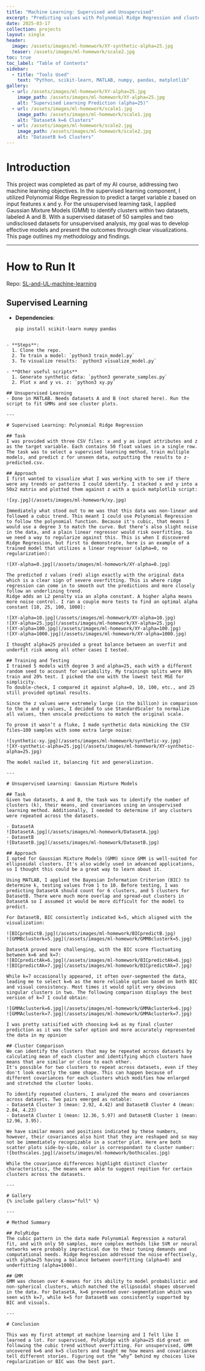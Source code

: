 ```yaml
---
title: "Machine Learning: Supervised and Unsupervised"
excerpt: "Predicting values with Polynomial Ridge Regression and clustering with Gaussian Mixture Models"
date: 2025-03-17
collection: projects
layout: single
header:
  image: /assets/images/ml-homework/XY-synthetic-alpha=25.jpg
  teaser: /assets/images/ml-homework/scale2.jpg
toc: true
toc_label: "Table of Contents"
sidebar:
  - title: "Tools Used"
    text: "Python, scikit-learn, MATLAB, numpy, pandas, matplotlib"
gallery:
  - url: /assets/images/ml-homework/XY-alpha=25.jpg
    image_path: /assets/images/ml-homework/XY-alpha=25.jpg
    alt: "Supervised Learning Prediction (alpha=25)"
  - url: /assets/images/ml-homework/scale1.jpg
    image_path: /assets/images/ml-homework/scale1.jpg
    alt: "DatasetA k=6 Clusters"
  - url: /assets/images/ml-homework/scale2.jpg
    image_path: /assets/images/ml-homework/scale2.jpg
    alt: "DatasetB k=5 Clusters"
---
```


# Introduction

This project was completed as part of my AI course, addressing two machine learning objectives. In the supervised learning component, I utilized Polynomial Ridge Regression to predict a target variable z based on input features x and y. For the unsupervised learning task, I applied Gaussian Mixture Models (GMM) to identify clusters within two datasets, labeled A and B. With a supervised dataset of 50 samples and two undisclosed datasets for unsupervised analysis, my goal was to develop effective models and present the outcomes through clear visualizations. This page outlines my methodology and findings.

---

# How to Run It

Repo: [SL-and-UL-machine-learning](https://github.com/nickpucci-ops/SL-and-UL-machine-learning.git)

## Supervised Learning
- **Dependencies**:
  ```bash
  pip install scikit-learn numpy pandas
```

- **Steps**:
  1. Clone the repo.
  2. To train a model: `python3 train_model.py`
  3. To visualize results: `python3 visualize_model.py`

- **Other useful scripts**
  1. Generate synthetic data: `python3 generate_samples.py`
  2. Plot x and y vs. z: `python3 xy.py`

## Unsupervised Learning
- Done in MATLAB. Needs datasets A and B (not shared here). Run the script to fit GMMs and see cluster plots.

---

# Supervised Learning: Polynomial Ridge Regression

## Task
I was provided with three CSV files: x and y as input attributes and z as the target variable. Each contains 50 float values in a single row. The task was to select a supervised learning method, train multiple models, and predict z for unseen data, outputting the results to z-predicted.csv.

## Approach
I first wanted to visualize what I was working with to see if there were any trends or patterns I could identify. I stacked x and y into a 50x2 matrix and plotted them against z with a quick matplotlib script:

![xy.jpg](/assets/images/ml-homework/xy.jpg)

Immediately what stood out to me was that this data was non-linear and followed a cubic trend. This meant I could use Polynomial Regression to follow the polynomial function. Because it's cubic, that means I would use a degree 3 to match the curve. But there’s also slight noise in the data, and a plain linear regressor would risk overfitting. So we need a way to regularize against this. This is when I discovered Ridge Regression, but first to demonstrate, here is an example of a trained model that utilizes a linear regressor (alpha=0, no regularization):

![XY-alpha=0.jpg](/assets/images/ml-homework/XY-alpha=0.jpg)

The predicted z values (red) align exactly with the original data which is a clear sign of severe overfitting. This is where ridge regression can come in to smooth out the predictions and more closely follow an underlining trend. 
Ridge adds an L2 penalty via an alpha constant. A higher alpha means more noise control. I ran a couple more tests to find an optimal alpha constant [10, 25, 100, 1000]:

![XY-alpha=10.jpg](/assets/images/ml-homework/XY-alpha=10.jpg)
![XY-alpha=25.jpg](/assets/images/ml-homework/XY-alpha=25.jpg)
![XY-alpha=100.jpg](/assets/images/ml-homework/XY-alpha=100.jpg)
![XY-alpha=1000.jpg](/assets/images/ml-homework/XY-alpha=1000.jpg)

I thought alpha=25 provided a great balance between an overfit and underfit risk among all other cases I tested.

## Training and Testing
I trained 5 models with degree 3 and alpha=25, each with a different random seed to account for variability. My trainingn splits were 80% train and 20% test. I picked the one with the lowest test MSE for simplicity. 
To double-check, I compared it against alpha=0, 10, 100, etc., and 25 still provided optimal results. 
  
Since the z values were extremely large (in the billion) in comparison to the x and y values, I decided to use StandardScaler to normalize all values, then unscale predictions to match the original scale.

To prove it wasn’t a fluke, I made synthetic data mimicking the CSV files—100 samples with some extra large noise:

![synthetic-xy.jpg](/assets/images/ml-homework/synthetic-xy.jpg)
![XY-synthetic-alpha=25.jpg](/assets/images/ml-homework/XY-synthetic-alpha=25.jpg)

The model nailed it, balancing fit and generalization.  

---

# Unsupervised Learning: Gaussian Mixture Models

## Task
Given two datasets, A and B, the task was to identify the number of clusters (k), their means, and covariances using an unsupervised learning method. Additionally, I needed to determine if any clusters were repeated across the datasets.

- DatasetA
![DatasetA.jpg](/assets/images/ml-homework/DatasetA.jpg)
- DatasetB
![DatasetB.jpg](/assets/images/ml-homework/DatasetB.jpg)

## Approach
I opted for Gaussian Mixture Models (GMM) since GMM is well-suited for ellipsoidal clusters. It's also widely used in advanced applications, so I thought this could be a great way to learn about it.   

Using MATLAB, I applied the Bayesian Information Criterion (BIC) to determine k, testing values from 1 to 10. Before testing, I was predicting DatasetA should count for 6 clusters, and 5 clusters for DatasetB. There were much more overlap and spread-out clusters in DatasetA so I assumed it would be more difficult for the model to predict.   

For DatasetB, BIC consistently indicated k=5, which aligned with the visualization:

![BICpredictB.jpg](/assets/images/ml-homework/BICpredictB.jpg)
![GMMBclusterk=5.jpg](/assets/images/ml-homework/GMMBclusterk=5.jpg)

DatasetA proved more challenging, with the BIC score fluctuating between k=6 and k=7: 
![BICpredictAk=6.jpg](/assets/images/ml-homework/BICpredictAk=6.jpg)
![BICpredictAk=7.jpg](/assets/images/ml-homework/BICpredictAk=7.jpg)

While k=7 occasionally appeared, it often over-segmented the data, leading me to select k=6 as the more reliable option based on both BIC and visual consistency. Most times it would split very obvious singular clusters in two. The following comparison displays the best version of k=7 I could obtain:

![GMMAclusterk=6.jpg](/assets/images/ml-homework/GMMAclusterk=6.jpg)
![GMMAclusterk=7.jpg](/assets/images/ml-homework/GMMAclusterk=7.jpg)

I was pretty satisified with choosing k=6 as my final cluster prediction as it was the safer option and more accurately represented the data in my opinion

## Cluster Comparison
We can identify the clusters that may be repeated across datasets by calculating mean of each cluster and identifying which clusters have means that are similar or close to each other. 
It's possible for two clusters to repeat across datasets, even if they don't look exactly the same shape. This can happen because of different covariances for each clusters which modifies how enlarged and stretched the cluster looks.

To identify repeated clusters, I analyzed the means and covariances across datasets. Two pairs emerged as notable:
- DatasetA Cluster 3 (mean: 2.92, 4.42) and DatasetB Cluster 4 (mean: 2.04, 4.23)
- DatasetA Cluster 1 (mean: 12.36, 5.97) and DatasetB Cluster 1 (mean: 12.96, 3.95).
  
We have similar means and positions indicated by these numbers, however, their covariances also hint that they are reshaped and so may not be immediately recognizable in a scatter plot. Here are both scatter plots side-by-side, color is correspondant to cluster number:
![bothscales.jpg](/assets/images/ml-homework/bothscales.jpg)

While the covariance differences highlight distinct cluster characteristics, the means were able to suggest repition for certain clusters across the datasets.

---

# Gallery
{% include gallery class="full" %}

---

# Method Summary

## PolyRidge
The cubic pattern in the data made Polynomial Regression a natural fit, and with only 50 samples, more complex methods like SVR or neural networks were probably impractical due to their tuning demands and computational needs. Ridge Regression addressed the noise effectively, with alpha=25 having a balance between overfitting (alpha=0) and underfitting (alpha=1000).

## GMM
GMM was chosen over K-means for its ability to model probabilistic and non-spherical clusters, which matched the ellipsoidal shapes observed in the data. For DatasetA, k=6 prevented over-segmentation which was seen with k=7, while k=5 for DatasetB was consistently supported by BIC and visuals.

---

# Conclusion

This was my first attempt at machine learning and I felt like I learned a lot. For supervised, PolyRidge with alpha=25 did great on following the cubic trend without overfitting. For unsupervised, GMM uncovered k=6 and k=5 clusters and taught me how means and covariances tell different stories. Figuring out the “why” behind my choices like regularization or BIC was the best part.
